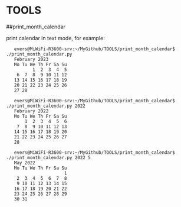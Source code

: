 # TOOLS

##print_month_calendar

print calendar in text mode, for example:

       evers@MiWiFi-R3600-srv:~/MyGithub/TOOLS/print_month_calendar$ ./print_month_calendar.py 
       February 2023
       Mo Tu We Th Fr Sa Su
              1  2  3  4  5 
        6  7  8  9 10 11 12 
       13 14 15 16 17 18 19 
       20 21 22 23 24 25 26 
       27 28                
       
       evers@MiWiFi-R3600-srv:~/MyGithub/TOOLS/print_month_calendar$ ./print_month_calendar.py 2022
       February 2022
       Mo Tu We Th Fr Sa Su
           1  2  3  4  5  6 
        7  8  9 10 11 12 13 
       14 15 16 17 18 19 20 
       21 22 23 24 25 26 27 
       28                   

       evers@MiWiFi-R3600-srv:~/MyGithub/TOOLS/print_month_calendar$ ./print_month_calendar.py 2022 5
       May 2022
       Mo Tu We Th Fr Sa Su
                          1 
        2  3  4  5  6  7  8 
        9 10 11 12 13 14 15 
       16 17 18 19 20 21 22 
       23 24 25 26 27 28 29 
       30 31                
